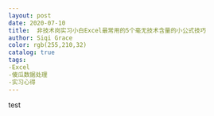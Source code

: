 ```yaml
---
layout: post
date: 2020-07-10
title:  非技术岗实习小白Excel最常用的5个毫无技术含量的小公式技巧
author: Siqi Grace
color: rgb(255,210,32)
catalog: true
tags: 
-Excel 
-傻瓜数据处理
-实习心得
---
```

test
